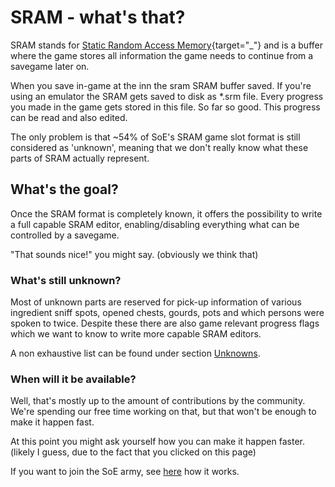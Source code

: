 # SRAM - what's that?
SRAM stands for [Static Random Access Memory](https://de.wikipedia.org/wiki/Static_random-access_memory){target="_"} and is a buffer where the game stores all information the game needs to continue from a savegame later on.

When you save in-game at the inn the sram SRAM buffer saved. If you're using an emulator the SRAM gets saved to disk as *.srm file.
Every progress you made in the game gets stored in this file. So far so good. 
This progress can be read and also edited. 

The only problem is that ~54% of SoE's SRAM game slot format is still considered as 'unknown', meaning that we don't really know what these parts of SRAM actually represent.

## What's the goal?
Once the SRAM format is completely known, it offers the possibility to write a full capable SRAM editor, enabling/disabling everything what can be controlled by a savegame.

"That sounds nice!" you might say. (obviously we think that)

### What's still unknown?
Most of unknown parts are reserved for pick-up information of various ingredient sniff spots, opened chests, gourds, pots and which persons were spoken to twice. Despite these there are also game relevant progress flags which we want to know to write more capable SRAM editors.

A non exhaustive list can be found under section [Unknowns](p?c=Unknowns).

### When will it be available?

Well, that's mostly up to the amount of contributions by the community.
We're spending our free time working on that, but that won't be enough to make it happen fast.

At this point you might ask yourself how you can make it happen faster. (likely I guess, due to the fact that you clicked on this page)

If you want to join the SoE army, see [here](p?c=HowCanIHelp) how it works.